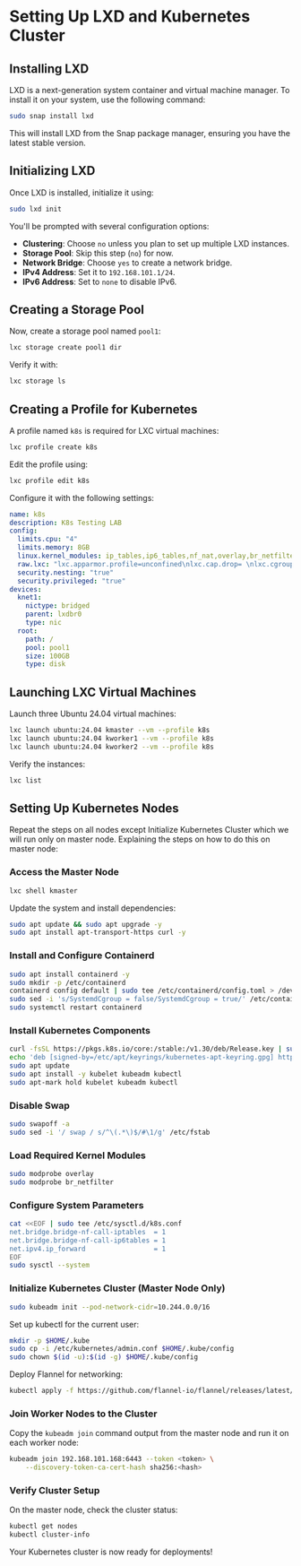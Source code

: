 # Setting Up LXD and Kubernetes Cluster

## Installing LXD
LXD is a next-generation system container and virtual machine manager. To install it on your system, use the following command:
```sh
sudo snap install lxd
```
This will install LXD from the Snap package manager, ensuring you have the latest stable version.

## Initializing LXD
Once LXD is installed, initialize it using:
```sh
sudo lxd init
```
You'll be prompted with several configuration options:
- **Clustering**: Choose `no` unless you plan to set up multiple LXD instances.
- **Storage Pool**: Skip this step (`no`) for now.
- **Network Bridge**: Choose `yes` to create a network bridge.
- **IPv4 Address**: Set it to `192.168.101.1/24`.
- **IPv6 Address**: Set to `none` to disable IPv6.

## Creating a Storage Pool
Now, create a storage pool named `pool1`:
```sh
lxc storage create pool1 dir
```
Verify it with:
```sh
lxc storage ls
```

## Creating a Profile for Kubernetes
A profile named `k8s` is required for LXC virtual machines:
```sh
lxc profile create k8s
```
Edit the profile using:
```sh
lxc profile edit k8s
```
Configure it with the following settings:
```yaml
name: k8s
description: K8s Testing LAB
config:
  limits.cpu: "4"
  limits.memory: 8GB
  linux.kernel_modules: ip_tables,ip6_tables,nf_nat,overlay,br_netfilter
  raw.lxc: "lxc.apparmor.profile=unconfined\nlxc.cap.drop= \nlxc.cgroup.devices.allow=a\nlxc.mount.auto=proc:rw sys:rw"
  security.nesting: "true"
  security.privileged: "true"
devices:
  knet1:
    nictype: bridged
    parent: lxdbr0
    type: nic
  root:
    path: /
    pool: pool1
    size: 100GB
    type: disk
```

## Launching LXC Virtual Machines
Launch three Ubuntu 24.04 virtual machines:
```sh
lxc launch ubuntu:24.04 kmaster --vm --profile k8s
lxc launch ubuntu:24.04 kworker1 --vm --profile k8s
lxc launch ubuntu:24.04 kworker2 --vm --profile k8s
```
Verify the instances:
```sh
lxc list
```

## Setting Up Kubernetes Nodes

Repeat the steps on all nodes except Initialize Kubernetes Cluster which we will run only on master node.
Explaining the steps on how to do this on master node:

### Access the Master Node
```sh
lxc shell kmaster
```
Update the system and install dependencies:
```sh
sudo apt update && sudo apt upgrade -y
sudo apt install apt-transport-https curl -y
```

### Install and Configure Containerd
```sh
sudo apt install containerd -y
sudo mkdir -p /etc/containerd
containerd config default | sudo tee /etc/containerd/config.toml > /dev/null
sudo sed -i 's/SystemdCgroup = false/SystemdCgroup = true/' /etc/containerd/config.toml
sudo systemctl restart containerd
```

### Install Kubernetes Components
```sh
curl -fsSL https://pkgs.k8s.io/core:/stable:/v1.30/deb/Release.key | sudo gpg --dearmor -o /etc/apt/keyrings/kubernetes-apt-keyring.gpg
echo 'deb [signed-by=/etc/apt/keyrings/kubernetes-apt-keyring.gpg] https://pkgs.k8s.io/core:/stable:/v1.30/deb/ /' | sudo tee /etc/apt/sources.list.d/kubernetes.list
sudo apt update
sudo apt install -y kubelet kubeadm kubectl
sudo apt-mark hold kubelet kubeadm kubectl
```

### Disable Swap
```sh
sudo swapoff -a
sudo sed -i '/ swap / s/^\(.*\)$/#\1/g' /etc/fstab
```

### Load Required Kernel Modules
```sh
sudo modprobe overlay
sudo modprobe br_netfilter
```

### Configure System Parameters
```sh
cat <<EOF | sudo tee /etc/sysctl.d/k8s.conf
net.bridge.bridge-nf-call-iptables  = 1
net.bridge.bridge-nf-call-ip6tables = 1
net.ipv4.ip_forward                 = 1
EOF
sudo sysctl --system
```

### Initialize Kubernetes Cluster (Master Node Only)
```sh
sudo kubeadm init --pod-network-cidr=10.244.0.0/16
```
Set up kubectl for the current user:
```sh
mkdir -p $HOME/.kube
sudo cp -i /etc/kubernetes/admin.conf $HOME/.kube/config
sudo chown $(id -u):$(id -g) $HOME/.kube/config
```
Deploy Flannel for networking:
```sh
kubectl apply -f https://github.com/flannel-io/flannel/releases/latest/download/kube-flannel.yml
```

### Join Worker Nodes to the Cluster
Copy the `kubeadm join` command output from the master node and run it on each worker node:
```sh
kubeadm join 192.168.101.168:6443 --token <token> \
    --discovery-token-ca-cert-hash sha256:<hash>
```

### Verify Cluster Setup
On the master node, check the cluster status:
```sh
kubectl get nodes
kubectl cluster-info
```
Your Kubernetes cluster is now ready for deployments!


